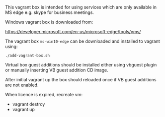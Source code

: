 This vagrant box is intended for using services which are only available in MS edge e.g. skype for business meetings.

Windows vagrant box is downloaded from:

https://developer.microsoft.com/en-us/microsoft-edge/tools/vms/

The vagrant box `ms-win10-edge` can be downloaded and installed to vagrant using:

`./add-vagrant-box.sh`

Virtual box guest additions should be installed either using vbguest plugin or 
manually inserting VB guest addition CD image.

After initial vagrant up the box should reloaded once if VB guest additions are not enabled.

When licence is expired, recreate vm:
- vagrant destroy
- vagrant up
